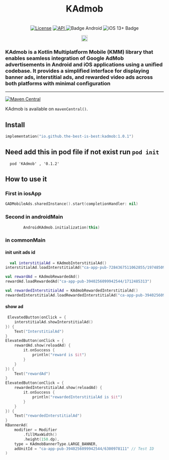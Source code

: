 <h1 align="center">KAdmob</h1><br>
<div align="center">
<a href="https://opensource.org/licenses/Apache-2.0"><img alt="License" src="https://img.shields.io/badge/License-Apache%202.0-blue.svg"/></a>
<a href="https://android-arsenal.com/api?level=21" rel="nofollow">
    <img alt="API" src="https://img.shields.io/badge/API-21%2B-brightgreen.svg?style=flat" style="max-width: 100%;">
</a>
  <img src="https://img.shields.io/badge/Platform-Android-brightgreen.svg?logo=android" alt="Badge Android" />
  <img src="https://img.shields.io/badge/iOS-13%2B-blue.svg?logo=apple" alt="iOS 13+ Badge" />

<a href="https://github.com/the-best-is-best/"><img alt="Profile" src="https://img.shields.io/badge/github-%23181717.svg?&style=for-the-badge&logo=github&logoColor=white" height="20"/></a>
</div>

### KAdmob is a Kotlin Multiplatform Mobile (KMM) library that enables seamless integration of Google AdMob advertisements in Android and iOS applications using a unified codebase. It provides a simplified interface for displaying banner ads, interstitial ads, and rewarded video ads across both platforms with minimal configuration

<hr>

[![Maven Central](https://img.shields.io/maven-central/v/io.github.the-best-is-best/kadmob)](https://central.sonatype.com/artifact/io.github.the-best-is-best/kadmob)

KAdmob is available on `mavenCentral()`.

## Install

```kotlin
implementation("io.github.the-best-is-best:kadmob:1.0.1")
```

## Need add this in pod file if not exist run ` pod init `

```pod
  pod 'KAdmob' , '0.1.2'
```

## How to use it

### First in iosApp

```swift
GADMobileAds.sharedInstance().start(completionHandler: nil)
```

### Second in androidMain

```kotlin
        AndroidKAdmob.initialization(this)
```

### in commonMain

#### init unit ads id

```kotlin
  val interstitialAd = KAdmobInterstitialAd()
interstitialAd.loadInterstitialAd("ca-app-pub-7284367511062855/1974850970")

val rewardAd = KAdmobRewardedAd()
rewardAd.loadRewardedAd("ca-app-pub-3940256099942544/1712485313")

val rewardedInterstitialAd = KAdmobRewardedInterstitialAd()
rewardedInterstitialAd.loadRewardedInterstitialAd("ca-app-pub-3940256099942544/6978759866")

```

#### show ad

```kotlin
 ElevatedButton(onClick = {
    interstitialAd.showInterstitialAd()
}) {
    Text("InterstitialAd")
}
ElevatedButton(onClick = {
    rewardAd.show(reloadAd) {
        it.onSuccess {
            println("reward is $it")
        }
    }
}) {
    Text("rewardAd")
}
ElevatedButton(onClick = {
    rewardedInterstitialAd.show(reloadAd) {
        it.onSuccess {
            println("rewardedInterstitialAd is $it")
        }
    }
}) {
    Text("rewardedInterstitialAd")
}
KBannerAd(
    modifier = Modifier
        .fillMaxWidth()
        .height(150.dp),
    type = KAdmobBannerType.LARGE_BANNER,
    adUnitId = "ca-app-pub-3940256099942544/6300978111" // Test ID
)

```

